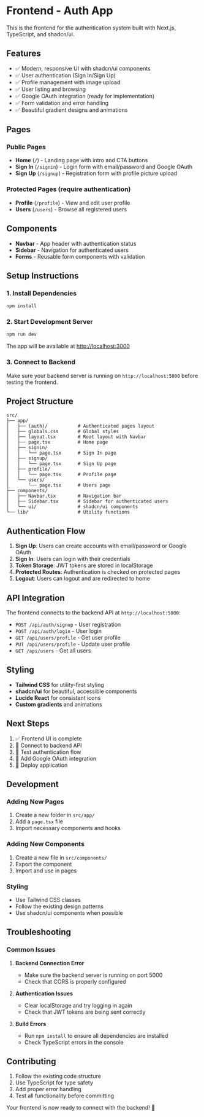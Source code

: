 # Frontend - Auth App

This is the frontend for the authentication system built with Next.js, TypeScript, and shadcn/ui.

## Features

- ✅ Modern, responsive UI with shadcn/ui components
- ✅ User authentication (Sign In/Sign Up)
- ✅ Profile management with image upload
- ✅ User listing and browsing
- ✅ Google OAuth integration (ready for implementation)
- ✅ Form validation and error handling
- ✅ Beautiful gradient designs and animations

## Pages

### Public Pages
- **Home** (`/`) - Landing page with intro and CTA buttons
- **Sign In** (`/signin`) - Login form with email/password and Google OAuth
- **Sign Up** (`/signup`) - Registration form with profile picture upload

### Protected Pages (require authentication)
- **Profile** (`/profile`) - View and edit user profile
- **Users** (`/users`) - Browse all registered users

## Components

- **Navbar** - App header with authentication status
- **Sidebar** - Navigation for authenticated users
- **Forms** - Reusable form components with validation

## Setup Instructions

### 1. Install Dependencies
```bash
npm install
```

### 2. Start Development Server
```bash
npm run dev
```

The app will be available at [http://localhost:3000](http://localhost:3000)

### 3. Connect to Backend

Make sure your backend server is running on `http://localhost:5000` before testing the frontend.

## Project Structure

```
src/
├── app/
│   ├── (auth)/           # Authenticated pages layout
│   ├── globals.css       # Global styles
│   ├── layout.tsx        # Root layout with Navbar
│   ├── page.tsx          # Home page
│   ├── signin/
│   │   └── page.tsx      # Sign In page
│   ├── signup/
│   │   └── page.tsx      # Sign Up page
│   ├── profile/
│   │   └── page.tsx      # Profile page
│   └── users/
│       └── page.tsx      # Users page
├── components/
│   ├── Navbar.tsx        # Navigation bar
│   ├── Sidebar.tsx       # Sidebar for authenticated users
│   └── ui/               # shadcn/ui components
└── lib/                  # Utility functions
```

## Authentication Flow

1. **Sign Up**: Users can create accounts with email/password or Google OAuth
2. **Sign In**: Users can login with their credentials
3. **Token Storage**: JWT tokens are stored in localStorage
4. **Protected Routes**: Authentication is checked on protected pages
5. **Logout**: Users can logout and are redirected to home

## API Integration

The frontend connects to the backend API at `http://localhost:5000`:

- `POST /api/auth/signup` - User registration
- `POST /api/auth/login` - User login
- `GET /api/users/profile` - Get user profile
- `PUT /api/users/profile` - Update user profile
- `GET /api/users` - Get all users

## Styling

- **Tailwind CSS** for utility-first styling
- **shadcn/ui** for beautiful, accessible components
- **Lucide React** for consistent icons
- **Custom gradients** and animations

## Next Steps

1. ✅ Frontend UI is complete
2. 🔄 Connect to backend API
3. 🔄 Test authentication flow
4. 🔄 Add Google OAuth integration
5. 🔄 Deploy application

## Development

### Adding New Pages
1. Create a new folder in `src/app/`
2. Add a `page.tsx` file
3. Import necessary components and hooks

### Adding New Components
1. Create a new file in `src/components/`
2. Export the component
3. Import and use in pages

### Styling
- Use Tailwind CSS classes
- Follow the existing design patterns
- Use shadcn/ui components when possible

## Troubleshooting

### Common Issues

1. **Backend Connection Error**
   - Make sure the backend server is running on port 5000
   - Check that CORS is properly configured

2. **Authentication Issues**
   - Clear localStorage and try logging in again
   - Check that JWT tokens are being sent correctly

3. **Build Errors**
   - Run `npm install` to ensure all dependencies are installed
   - Check TypeScript errors in the console

## Contributing

1. Follow the existing code structure
2. Use TypeScript for type safety
3. Add proper error handling
4. Test all functionality before committing

Your frontend is now ready to connect with the backend! 🎉
